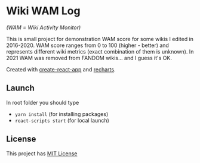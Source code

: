 # Wiki WAM Log
_(WAM = Wiki Activity Monitor)_

This is small project for demonstration WAM score for some wikis I edited in 2016-2020. 
WAM score ranges from 0 to 100 (higher - better) and represents different wiki metrics (exact combination of them is unknown).
In 2021 WAM was removed from FANDOM wikis... and I guess it's OK.

Created with [create-react-app](https://github.com/facebook/create-react-app) and [recharts](https://recharts.org).

## Launch
In root folder you should type
- `yarn install` (for installing packages)
- `react-scripts start` (for local launch)

## License
This project has [MIT License](https://opensource.org/licenses/MIT)